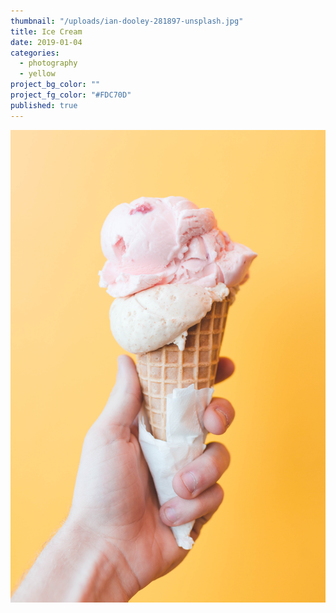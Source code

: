 ```yaml
---
thumbnail: "/uploads/ian-dooley-281897-unsplash.jpg"
title: Ice Cream
date: 2019-01-04
categories:
  - photography
  - yellow
project_bg_color: ""
project_fg_color: "#FDC70D"
published: true
---
```


![](/uploads/ian-dooley-281897-unsplash.jpg)
